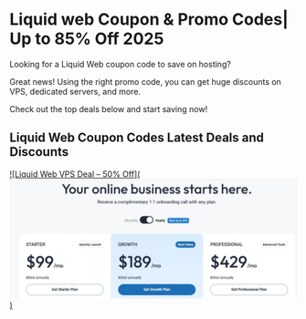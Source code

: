 
# Liquid web Coupon & Promo Codes| Up to 85% Off 2025

Looking for a Liquid Web coupon code to save on hosting?

Great news! Using the right promo code, you can get huge discounts on VPS, dedicated servers, and more.

Check out the top deals below and start saving now!

## Liquid Web Coupon Codes Latest Deals and Discounts 

[![Liquid Web VPS Deal – 50% Off](![alt text](image-3.png))](https://www.bytegain.com/Recommended/liquidweb)


